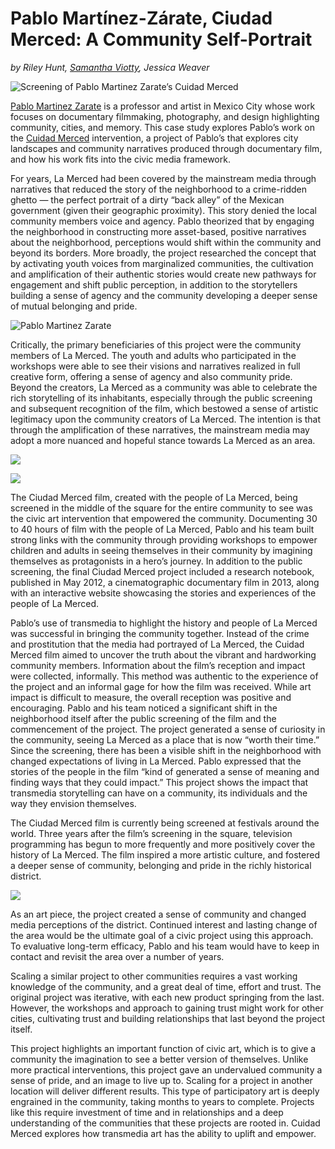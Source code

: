 # Pablo Martínez-Zárate, Ciudad Merced: A Community Self-Portrait

_by Riley Hunt, [Samantha Viotty](), Jessica Weaver_

![Screening of Pablo Martinez Zarate’s Cuidad Merced](https://res.cloudinary.com/engagement-lab-home/image/upload/v1/homepage-2.0/news/medium/0_xc88OSx-aKvdeTp8.jpeg)

[Pablo Martinez Zarate](http://pablomz.info/) is a professor and artist in Mexico City whose work focuses on documentary filmmaking, photography, and design highlighting community, cities, and memory. This case study explores Pablo’s work on the [Cuidad Merced](http://pablomz.info/ciudad-merced-merced-city) intervention, a project of Pablo’s that explores city landscapes and community narratives produced through documentary film, and how his work fits into the civic media framework.

For years, La Merced had been covered by the mainstream media through narratives that reduced the story of the neighborhood to a crime-ridden ghetto — the perfect portrait of a dirty “back alley” of the Mexican government (given their geographic proximity). This story denied the local community members voice and agency. Pablo theorized that by engaging the neighborhood in constructing more asset-based, positive narratives about the neighborhood, perceptions would shift within the community and beyond its borders. More broadly, the project researched the concept that by activating youth voices from marginalized communities, the cultivation and amplification of their authentic stories would create new pathways for engagement and shift public perception, in addition to the storytellers building a sense of agency and the community developing a deeper sense of mutual belonging and pride.

![Pablo Martinez Zarate](https://res.cloudinary.com/engagement-lab-home/image/upload/v1/homepage-2.0/news/medium/0_lJN25boIB-oWBCXy.png)

Critically, the primary beneficiaries of this project were the community members of La Merced. The youth and adults who participated in the workshops were able to see their visions and narratives realized in full creative form, offering a sense of agency and also community pride. Beyond the creators, La Merced as a community was able to celebrate the rich storytelling of its inhabitants, especially through the public screening and subsequent recognition of the film, which bestowed a sense of artistic legitimacy upon the community creators of La Merced. The intention is that through the amplification of these narratives, the mainstream media may adopt a more nuanced and hopeful stance towards La Merced as an area.

![](https://res.cloudinary.com/engagement-lab-home/image/upload/v1/homepage-2.0/news/medium/0_puBDRCdtmNUMetCS.png)

![](https://res.cloudinary.com/engagement-lab-home/image/upload/v1/homepage-2.0/news/medium/0_305BzxyMqwYQP-Pk.png)

The Ciudad Merced film, created with the people of La Merced, being screened in the middle of the square for the entire community to see was the civic art intervention that empowered the community. Documenting 30 to 40 hours of film with the people of La Merced, Pablo and his team built strong links with the community through providing workshops to empower children and adults in seeing themselves in their community by imagining themselves as protagonists in a hero’s journey. In addition to the public screening, the final Ciudad Merced project included a research notebook, published in May 2012, a cinematographic documentary film in 2013, along with an interactive website showcasing the stories and experiences of the people of La Merced.

Pablo’s use of transmedia to highlight the history and people of La Merced was successful in bringing the community together. Instead of the crime and prostitution that the media had portrayed of La Merced, the Cuidad Merced film aimed to uncover the truth about the vibrant and hardworking community members. Information about the film’s reception and impact were collected, informally. This method was authentic to the experience of the project and an informal gage for how the film was received. While art impact is difficult to measure, the overall reception was positive and encouraging. Pablo and his team noticed a significant shift in the neighborhood itself after the public screening of the film and the commencement of the project. The project generated a sense of curiosity in the community, seeing La Merced as a place that is now “worth their time.” Since the screening, there has been a visible shift in the neighborhood with changed expectations of living in La Merced. Pablo expressed that the stories of the people in the film “kind of generated a sense of meaning and finding ways that they could impact.” This project shows the impact that transmedia storytelling can have on a community, its individuals and the way they envision themselves.

The Ciudad Merced film is currently being screened at festivals around the world. Three years after the film’s screening in the square, television programming has begun to more frequently and more positively cover the history of La Merced. The film inspired a more artistic culture, and fostered a deeper sense of community, belonging and pride in the richly historical district.

![](https://res.cloudinary.com/engagement-lab-home/image/upload/v1/homepage-2.0/news/medium/0_dmUa00RbDWcQeH0i.jpeg)

As an art piece, the project created a sense of community and changed media perceptions of the district. Continued interest and lasting change of the area would be the ultimate goal of a civic project using this approach. To evaluative long-term efficacy, Pablo and his team would have to keep in contact and revisit the area over a number of years.

Scaling a similar project to other communities requires a vast working knowledge of the community, and a great deal of time, effort and trust. The original project was iterative, with each new product springing from the last. However, the workshops and approach to gaining trust might work for other cities, cultivating trust and building relationships that last beyond the project itself.

This project highlights an important function of civic art, which is to give a community the imagination to see a better version of themselves. Unlike more practical interventions, this project gave an undervalued community a sense of pride, and an image to live up to. Scaling for a project in another location will deliver different results. This type of participatory art is deeply engrained in the community, taking months to years to complete. Projects like this require investment of time and in relationships and a deep understanding of the communities that these projects are rooted in. Cuidad Merced explores how transmedia art has the ability to uplift and empower.

